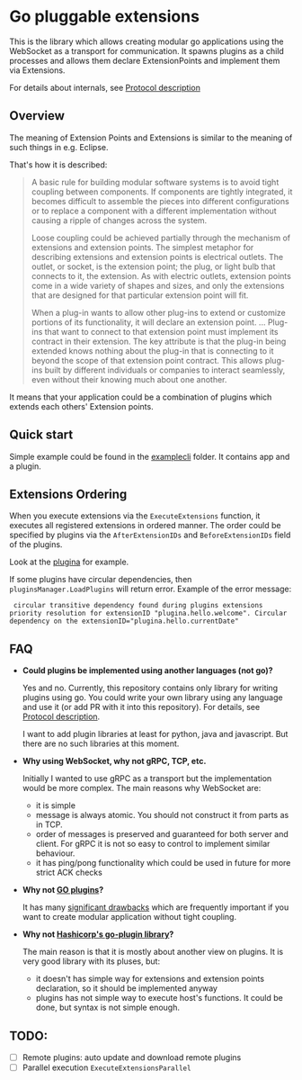 # Go pluggable extensions

This is the library which allows creating modular go applications using the WebSocket as a transport for communication.
It spawns plugins as a child processes and allows them declare ExtensionPoints and implement them via Extensions.

For details about internals, see [Protocol description](./protocol.md)

## Overview
The meaning of Extension Points and Extensions is similar to the meaning of such things in e.g. Eclipse.

That's how it is described:

> A basic rule for building modular software systems is to avoid tight coupling between components. If components are tightly integrated, it becomes difficult to assemble the pieces into different configurations or to replace a component with a different implementation without causing a ripple of changes across the system.
> 
> Loose coupling could be achieved partially through the mechanism of extensions and extension points. The simplest metaphor for describing extensions and extension points is electrical outlets. The outlet, or socket, is the extension point; the plug, or light bulb that connects to it, the extension. As with electric outlets, extension points come in a wide variety of shapes and sizes, and only the extensions that are designed for that particular extension point will fit.
> 
> When a plug-in wants to allow other plug-ins to extend or customize portions of its functionality, it will declare an extension point. ... Plug-ins that want to connect to that extension point must implement its contract in their extension. The key attribute is that the plug-in being extended knows nothing about the plug-in that is connecting to it beyond the scope of that extension point contract. This allows plug-ins built by different individuals or companies to interact seamlessly, even without their knowing much about one another.

It means that your application could be a combination of plugins which extends each others' Extension points.

## Quick start
Simple example could be found in the [examplecli](./examplecli) folder. It contains app and a plugin.

## Extensions Ordering
When you execute extensions via the `ExecuteExtensions` function, it executes all registered extensions in ordered manner.
The order could be specified by plugins via the `AfterExtensionIDs` and `BeforeExtensionIDs` field of the plugins.

Look at the [plugina](./examplecli/plugina/main.go) for example.

If some plugins have circular dependencies, then `pluginsManager.LoadPlugins` will return error.
Example of the error message:
```
 circular transitive dependency found during plugins extensions priority resolution for extensionID "plugina.hello.welcome". Circular dependency on the extensionID="plugina.hello.currentDate"
```

## FAQ
- **Could plugins be implemented using another languages (not go)?**
    
    Yes and no. Currently, this repository contains only library for writing plugins using go.
    You could write your own library using any language and use it (or add PR with it into this repository). For details, see [Protocol description](./protocol.md).
    
    I want to add plugin libraries at least for python, java and javascript. But there are no such libraries at this moment.


- **Why using WebSocket, why not gRPC, TCP, etc.**
    
    Initially I wanted to use gRPC as a transport but the implementation would be more complex.
    The main reasons why WebSocket are: 
    - it is simple
    - message is always atomic. You should not construct it from parts as in TCP.
    - order of messages is preserved and guaranteed for both server and client. For gRPC it is not so easy to control to implement similar behaviour.
    - it has ping/pong functionality which could be used in future for more strict ACK checks


- **Why not [GO plugins](https://pkg.go.dev/plugin)?**
    
    It has many [significant drawbacks](https://pkg.go.dev/plugin#hdr-Warnings) which are frequently important if you want to create modular application without tight coupling.


- **Why not [Hashicorp's go-plugin library](https://github.com/hashicorp/go-plugin)?**
    
    The main reason is that it is mostly about another view on plugins. It is very good library with its pluses, but:
    - it doesn't has simple way for extensions and extension points declaration, so it should be implemented anyway
    - plugins has not simple way to execute host's functions. It could be done, but syntax is not simple enough.

## TODO:

- [ ] Remote plugins: auto update and download remote plugins
- [ ] Parallel execution `ExecuteExtensionsParallel`
